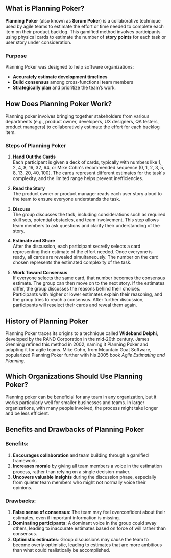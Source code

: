 ## What is Planning Poker?

**Planning Poker** (also known as **Scrum Poker**) is a collaborative technique used by agile teams to estimate the effort or time needed to complete each item on their product backlog. This gamified method involves participants using physical cards to estimate the number of **story points** for each task or user story under consideration.

### Purpose
Planning Poker was designed to help software organizations:
- **Accurately estimate development timelines**
- **Build consensus** among cross-functional team members
- **Strategically plan** and prioritize the team’s work.

## How Does Planning Poker Work?

Planning poker involves bringing together stakeholders from various departments (e.g., product owner, developers, UX designers, QA testers, product managers) to collaboratively estimate the effort for each backlog item.

### Steps of Planning Poker

1. **Hand Out the Cards**  
   Each participant is given a deck of cards, typically with numbers like 1, 2, 4, 8, 16, 32, 64, or Mike Cohn's recommended sequence (0, 1, 2, 3, 5, 8, 13, 20, 40, 100). The cards represent different estimates for the task's complexity, and the limited range helps prevent inefficiencies.

2. **Read the Story**  
   The product owner or product manager reads each user story aloud to the team to ensure everyone understands the task.

3. **Discuss**  
   The group discusses the task, including considerations such as required skill sets, potential obstacles, and team involvement. This step allows team members to ask questions and clarify their understanding of the story.

4. **Estimate and Share**  
   After the discussion, each participant secretly selects a card representing their estimate of the effort needed. Once everyone is ready, all cards are revealed simultaneously. The number on the card chosen represents the estimated complexity of the task.

5. **Work Toward Consensus**  
   If everyone selects the same card, that number becomes the consensus estimate. The group can then move on to the next story. If the estimates differ, the group discusses the reasons behind their choices. Participants with higher or lower estimates explain their reasoning, and the group tries to reach a consensus. After further discussion, participants will reselect their cards and reveal them again.

## History of Planning Poker

Planning Poker traces its origins to a technique called **Wideband Delphi**, developed by the RAND Corporation in the mid-20th century. James Grenning refined this method in 2002, naming it Planning Poker and adapting it for agile teams. Mike Cohn, from Mountain Goat Software, popularized Planning Poker further with his 2005 book *Agile Estimating and Planning*.

## Which Organizations Should Use Planning Poker?

Planning poker can be beneficial for any team in any organization, but it works particularly well for smaller businesses and teams. In larger organizations, with many people involved, the process might take longer and be less efficient.

## Benefits and Drawbacks of Planning Poker

### Benefits:
1. **Encourages collaboration** and team building through a gamified framework.
2. **Increases morale** by giving all team members a voice in the estimation process, rather than relying on a single decision-maker.
3. **Uncovers valuable insights** during the discussion phase, especially from quieter team members who might not normally voice their opinions.

### Drawbacks:
1. **False sense of consensus**: The team may feel overconfident about their estimates, even if important information is missing.
2. **Dominating participants**: A dominant voice in the group could sway others, leading to inaccurate estimates based on force of will rather than consensus.
3. **Optimistic estimates**: Group discussions may cause the team to become overly optimistic, leading to estimates that are more ambitious than what could realistically be accomplished.

